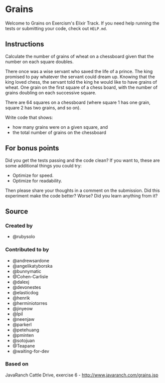 # Grains

Welcome to Grains on Exercism's Elixir Track.
If you need help running the tests or submitting your code, check out `HELP.md`.

## Instructions

Calculate the number of grains of wheat on a chessboard given that the number
on each square doubles.

There once was a wise servant who saved the life of a prince. The king
promised to pay whatever the servant could dream up. Knowing that the
king loved chess, the servant told the king he would like to have grains
of wheat. One grain on the first square of a chess board, with the number
of grains doubling on each successive square.

There are 64 squares on a chessboard (where square 1 has one grain, square 2 has two grains, and so on).

Write code that shows:
- how many grains were on a given square, and
- the total number of grains on the chessboard

## For bonus points

Did you get the tests passing and the code clean? If you want to, these
are some additional things you could try:

- Optimize for speed.
- Optimize for readability.

Then please share your thoughts in a comment on the submission. Did this
experiment make the code better? Worse? Did you learn anything from it?

## Source

### Created by

- @rubysolo

### Contributed to by

- @andrewsardone
- @angelikatyborska
- @bunnymatic
- @Cohen-Carlisle
- @dalexj
- @devonestes
- @elasticdog
- @henrik
- @herminiotorres
- @jinyeow
- @lpil
- @neenjaw
- @parkerl
- @petehuang
- @pminten
- @sotojuan
- @Teapane
- @waiting-for-dev

### Based on

JavaRanch Cattle Drive, exercise 6 - http://www.javaranch.com/grains.jsp
